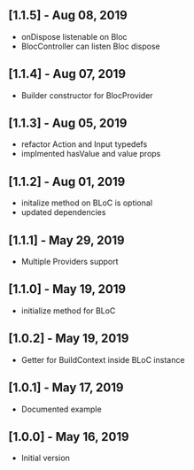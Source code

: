## [1.1.5] - Aug 08, 2019

- onDispose listenable on Bloc
- BlocController can listen Bloc dispose

## [1.1.4] - Aug 07, 2019

- Builder constructor for BlocProvider

## [1.1.3] - Aug 05, 2019

- refactor Action and Input typedefs
- implmented hasValue and value props

## [1.1.2] - Aug 01, 2019

- initalize method on BLoC is optional
- updated dependencies

## [1.1.1] - May 29, 2019

- Multiple Providers support

## [1.1.0] - May 19, 2019

- initialize method for BLoC

## [1.0.2] - May 19, 2019

- Getter for BuildContext inside BLoC instance

## [1.0.1] - May 17, 2019

- Documented example

## [1.0.0] - May 16, 2019

- Initial version

